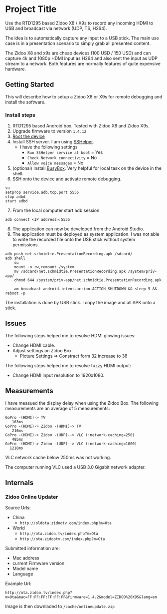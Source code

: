 # Project Title

Use the RTD1295 based Zidoo X8 / X9s to record any incoming HDMI to USB and broadcast via network (UDP, TS, H264).

The idea is to automatically capture any input to a USB stick. The main use case is in a presentation scenario to simply grab all presented content.

The Zidoo X8 and x9s are cheap devices (100 USD / 150 USD) and can capture 4k and 1080p HDMI input as H264 and also sent the input as UDP stream to a network. Both features are normally features of quite expensive hardware.

## Getting Started

This will describe how to setup a Zidoo X8 or X9s for remote debugging and install the software.

### Install steps
 1. RTD1295 based Android box. Tested with Zidoo X8 and Zidoo X9s.
 2. Upgrade firmware to version `1.4.12`
 3. [Root the device](https://www.zidoo.tv/Support/guide/guide_target/b7ywTwiBwahKKmVViAFMcQ%3D%3D.html)
 4. Install SSH server. I am using [SSHelper](https://arachnoid.com/android/SSHelper/).
    * I have the following settings
      * `Run SSHelper service at boot` = Yes
      * `Check Network connectivity` = No
      * `Allow voice messages` = No
 5. (optional) Install [BusyBox](https://f-droid.org/en/packages/ru.meefik.busybox/). Very helpful for local task on the device in the shell.
 6. SSH onto the device and activate remote debugging.
```
su
setprop service.adb.tcp.port 5555
stop adbd
start adbd
```
 7. From the local computer start adb session.
```
adb connect <IP address>:5555
```
 8. The application can now be developed from the Android Studio.
 9. The application must be deployed as system application. I was not able to write the recorded file onto the USB stick without system permissions.
```
adb push net.schmidtie.PresentationRecording.apk /sdcard/
adb shell
	su
	mount -o rw,remount /system
	mv /sdcard/net.schmidtie.PresentationRecording.apk /system/priv-app/
	chmod 644 /system/priv-app/net.schmidtie.PresentationRecording.apk

	am broadcast android.intent.action.ACTION_SHUTDOWN && sleep 5 && reboot -p
```

The installation is done by USB stick. I copy the image and all APK onto a stick.

## Issues
The following steps helped me to resolve HDMI glowing issues:
 * Change HDMI cable.
 * Adjust settings on Zidoo Box.
   * Picture Settings => Constract form 32 increase to 36

The following steps helped me to resolve fuzzy HDMI output:
 * Change HDMI input resolution to 1920x1080.

## Measurements

I have measued the display delay when using the Zidoo Box. The following measurements are an average of 5 measurements:
```
GoPro -(HDMI)-> TV
   163ms
GoPro -(HDMI)-> Zidoo -(HDMI)-> TV
   216ms
GoPro -(HDMI)-> Zidoo -(UDP)--> VLC (:network-caching=250)
   485ms
GoPro -(HDMI)-> Zidoo -(UDP)--> VLC (:network-caching=1000)
  1218ms
```
VLC network cache below 250ms was not working.

The computer running VLC used a USB 3.0 Gigabit network adapter.

## Internals

### Zidoo Online Updater

Source Urls:
 * China
   * `http://oldota.zidootv.com/index.php?m=Ota`
 * World
   * `http://ota.zidoo.tv/index.php?m=Ota`
   * `http://ota.zidootv.com/index.php?m=Ota`

Submitted information are:
 * Mac address
 * current Firmware version
 * Model name
 * Language

Example Url:
```
http://ota.zidoo.tv/index.php?m=Ota&mac=FF:FF:FF:FF:FF:FF&firmware=1.4.2&model=ZIDOO%20X9S&lang=en
```

Image is then downladed to `/cache/onlineupdate.zip`